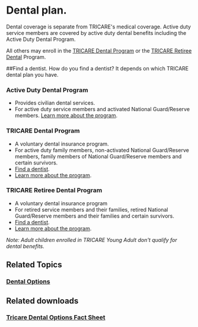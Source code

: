 # Dental plan.

Dental coverage is separate from TRICARE's medical coverage. Active 
duty service members are covered by active duty dental benefits 
including the Active Duty Dental Program. 

All others may enroll in the [TRICARE Dental Program](http://tricare.mil/Dental/TDP.aspx) 
or the [TRICARE Retiree Dental](http://tricare.mil/Dental/TRDP.aspx) Program. 

##Find a dentist.
How do you find a dentist?  It depends on which TRICARE dental plan you have. 

### Active Duty Dental Program
* Provides civilian dental services.
* For active duty service members and activated National Guard/Reserve members.
[Learn more about the program](http://tricare.mil/Dental/ADDental.aspx).

### TRICARE Dental Program
* A voluntary dental insurance program.
* For active duty family members, non-activated National Guard/Reserve 
members, family members of National Guard/Reserve members and certain 
survivors.
* [Find a dentist](https://mybenefits.metlife.com/tricare).
* [Learn more about the program](http://tricare.mil/Dental/TDP.aspx).

### TRICARE Retiree Dental Program
* A voluntary dental insurance program
* For retired service members and their families, retired National 
Guard/Reserve members and their families and certain survivors.
* [Find a dentist](http://www.trdpnetwork.org/).
* [Learn more about the program](http://tricare.mil/Dental/TRDP.aspx).

_Note: Adult children enrolled in TRICARE Young Adult don't qualify for 
dental benefits._

## Related Topics

### [Dental Options](http://tricare.mil/Dental.aspx)

## Related downloads

### [Tricare Dental Options Fact Sheet](http://tricare.mil/~/media/Files/TRICARE/Publications/FactSheets/Dental_FS.pdf)
